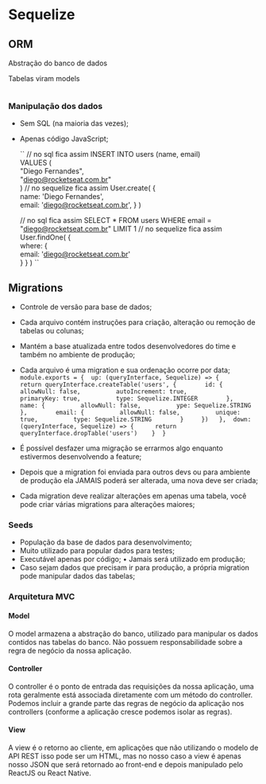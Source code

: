 # Sequelize
## ORM
  <p>Abstração do banco de dados</p>
  <p>Tabelas viram models</p>
  <img src=""/>

  ### Manipulação dos dados 
  - Sem SQL (na maioria das vezes); 
  - Apenas código JavaScript;
    
    ``
      // no sql fica assim 
      INSERT INTO users (name, email)       
      VALUES (       
        "Diego Fernandes",        
        "diego@rocketseat.com.br"     
      )
      // no sequelize fica assim 
      User.create(
        {   
          name: 'Diego Fernandes',   
          email: 'diego@rocketseat.com.br', 
        }
      )


      // no sql fica assim 
      SELECT *   FROM users   WHERE email = "diego@rocketseat.com.br"  LIMIT 1
      // no sequelize fica assim 
      User.findOne(
        {   
          where: 
            {     
              email: 'diego@rocketseat.com.br'   
            } 
        }
      )
      ``
## Migrations 
- Controle de versão para base de dados; 
- Cada arquivo contém instruções para criação, alteração ou remoção de tabelas ou colunas;
- Mantém a base atualizada entre todos desenvolvedores do time e também no ambiente de produção; 
- Cada arquivo é uma migration e sua ordenação ocorre por data;
``
module.exports = { 
  up: (queryInterface, Sequelize) => {     
      return queryInterface.createTable('users', {       
        id: {         
          allowNull: false,         
          autoIncrement: true,         
          primaryKey: true,         
          type: Sequelize.INTEGER       
        },       
        name: {         
          allowNull: false,         
          ype: Sequelize.STRING       
        },       
        email: {         
          allowNull: false,         
          unique: true,         
          type: Sequelize.STRING       
        }    
      })  
    }, 
    down: (queryInterface, Sequelize) => {     
      return queryInterface.dropTable('users')   
    } 
  }
``

-  É possível desfazer uma migração se errarmos algo enquanto estivermos desenvolvendo a feature; 
- Depois que a migration foi enviada para outros devs ou para ambiente de produção ela JAMAIS poderá ser alterada, uma nova deve ser criada; 
- Cada migration deve realizar alterações em apenas uma tabela, você pode criar várias migrations para alterações maiores;

### Seeds 
- População da base de dados para desenvolvimento; 
- Muito utilizado para popular dados para testes; 
- Executável apenas por código; • Jamais será utilizado em produção; 
- Caso sejam dados que precisam ir para produção, a própria migration pode manipular dados das tabelas;


### Arquitetura MVC
#### Model  
  <p>O model armazena a abstração do banco, utilizado para manipular os dados contidos nas tabelas do banco. Não possuem responsabilidade sobre a regra de negócio da nossa aplicação.</p>

#### Controller
  <p>O controller é o ponto de entrada das requisições da nossa aplicação, uma rota geralmente está  associada diretamente com um método do controller. Podemos incluir a grande parte das regras de negócio da aplicação nos controllers (conforme a aplicação cresce podemos isolar as regras).</p>

#### View
  <p>A view é o retorno ao cliente, em aplicações que não utilizando o modelo de API REST isso pode ser um HTML, mas no nosso caso a view é apenas nosso JSON que será retornado ao front-end e depois manipulado pelo ReactJS ou React Native. </p>

